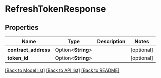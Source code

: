 # RefreshTokenResponse

## Properties

Name | Type | Description | Notes
------------ | ------------- | ------------- | -------------
**contract_address** | Option<**String**> |  | [optional]
**token_id** | Option<**String**> |  | [optional]

[[Back to Model list]](../README.md#documentation-for-models) [[Back to API list]](../README.md#documentation-for-api-endpoints) [[Back to README]](../README.md)


